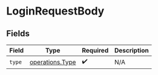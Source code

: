 # LoginRequestBody


## Fields

| Field                                              | Type                                               | Required                                           | Description                                        |
| -------------------------------------------------- | -------------------------------------------------- | -------------------------------------------------- | -------------------------------------------------- |
| `type`                                             | [operations.Type](../../models/operations/type.md) | :heavy_check_mark:                                 | N/A                                                |